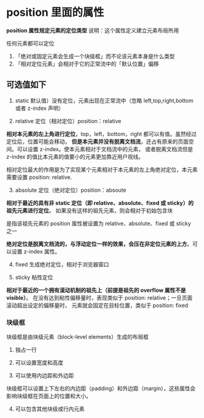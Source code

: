 # position 里面的属性

**position 属性规定元素的定位类型**
说明：这个属性定义建立元素布局所用

任何元素都可以定位

1. 「绝对或固定元素会生成一个块级框」而不论该元素本身是什么类型
2. 「相对定位元素」会相对于它的正常流中的「默认位置」偏移

## 可选值如下

1. static 默认值）没有定位，元素出现在正常流中（忽略 left,top,right,bottom 或者 z-index 声明）

2. relative 定位（相对定位）position：relative

**相对本元素的左上角进行定位**，top，left，bottom，right 都可以有值。虽然经过定位后，位置可能会移动，
**但是本元素并没有脱离文档流**，还占有原来的页面空间。可以设置 z-index。使本元素相对于文档流中的元素，
或者脱离文档流但是 z-index 的值比本元素的值要小的元素更加靠近用户视线。

相对定位最大的作用是为了实现某个元素相对于本元素的左上角绝对定位，本元素需要设置 position: relative.

3. absolute 定位（绝对定位）position：absoute

**相对于最近的具有非 static 定位（即 relative、absolute、fixed 或 sticky）的祖先元素进行定位**。
如果没有这样的祖先元素，则会相对于初始包含块

是指该祖先元素的 position 属性被设置为 relative、absolute、fixed 或 sticky 之一

**绝对定位是脱离文档流的，与浮动定位一样的效果，会压在非定位元素的上方**。可以设置 z-index 属性。

4. fixed 生成绝对定位，相对于浏览器窗口

5. sticky 粘性定位

**相对于最近的一个拥有滚动机制的祖先上（前提是祖先的 overflow 属性不是 visible）**。
在没有达到粘性偏移量时，表现类似于 position: relative；一旦页面滚动超出设定的偏移量时，
元素就会固定在目标位置，类似于 position: fixed

### 块级框

块级框是由块级元素（block-level elements）生成的布局框

1. 独占一行

2. 可以设置宽度和高度

3. 可以使用内边距和外边距

块级框可以设置上下左右的内边距（padding）和外边距（margin），这些属性会影响块级框在页面上的位置和大小。

4. 可以包含其他块级或行内元素
